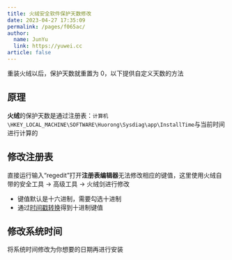 ```yaml
---
title: 火绒安全软件保护天数修改
date: 2023-04-27 17:35:09
permalink: /pages/f065ac/
author: 
  name: JunYu
  link: https://yuwei.cc
article: false
---
```

重装火绒以后，保护天数就重置为 0，以下提供自定义天数的方法
## 原理
**火绒**的保护天数是通过注册表：`计算机\HKEY_LOCAL_MACHINE\SOFTWARE\Huorong\Sysdiag\app\InstallTime`与当前时间进行计算的
## 修改注册表
直接运行输入“regedit”打开**注册表编辑器**无法修改相应的键值，这里使用火绒自带的安全工具 -> 高级工具 -> 火绒剑进行修改
- 键值默认是十六进制，需要勾选十进制
- 通过[时间戳转换](https://tool.lu/timestamp)得到十进制键值
## 修改系统时间
将系统时间修改为你想要的日期再进行安装